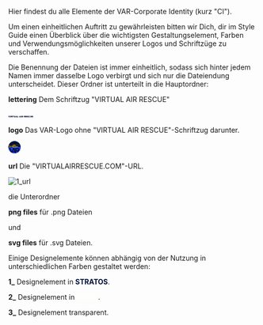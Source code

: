 Hier findest du alle Elemente der VAR-Corporate Identity (kurz "CI").

Um einen einheitlichen Auftritt zu gewährleisten bitten wir Dich, dir im Style Guide einen Überblick über die wichtigsten Gestaltungselement, Farben und Verwendungsmöglichkeiten unserer Logos und Schriftzüge zu verschaffen.

Die Benennung der Dateien ist immer einheitlich, sodass sich hinter jedem Namen immer dasselbe Logo verbirgt und sich nur die Dateiendung unterscheidet. 
Dieser Ordner ist unterteilt in die Hauptordner:

**lettering**
Dem Schriftzug "VIRTUAL AIR RESCUE"
<div class="center">
<img src="lettering/png files/1_lettering.png" alt="1_lettering" width="50"/> 
</div>

**logo**
Das VAR-Logo ohne "VIRTUAL AIR RESCUE"-Schriftzug darunter.
<div class="center">
<img src="logo/png files/1_logo.png" alt="1_logo" height="25"/> 
</div>

**url**
Die "VIRTUALAIRRESCUE.COM"-URL.
<div class="center">
<img src="url/png files/url.png" alt="1_url" height="25"/> 
</div>

die Unterordner

**png files** für .png Dateien

und

**svg files** für .svg Dateien.

Einige Designelemente können abhängig von der Nutzung in unterschiedlichen Farben gestaltet werden:

**1_**
Designelement in <span style="color:#00113A">**STRATOS**</span>.

**2_**
Designelement in <span style="color:#fffffc">**IVORY**</span>.

**3_**
Designelement transparent.
